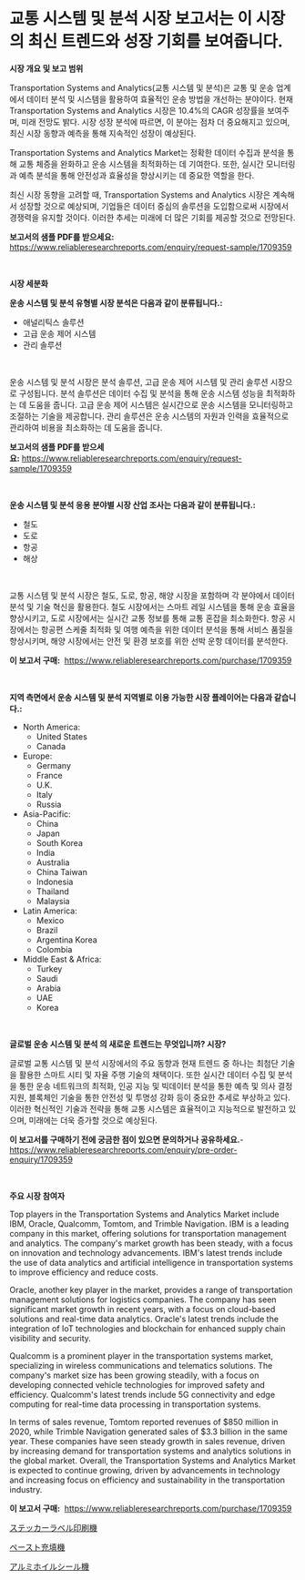 <p><h1>교통 시스템 및 분석 시장 보고서는 이 시장의 최신 트렌드와 성장 기회를 보여줍니다.</h1></p><p><strong>시장 개요 및 보고 범위</strong></p>
<p><p>Transportation Systems and Analytics(교통 시스템 및 분석)은 교통 및 운송 업계에서 데이터 분석 및 시스템을 활용하여 효율적인 운송 방법을 개선하는 분야이다. 현재 Transportation Systems and Analytics 시장은 10.4%의 CAGR 성장률을 보여주며, 미래 전망도 밝다. 시장 성장 분석에 따르면, 이 분야는 점차 더 중요해지고 있으며, 최신 시장 동향과 예측을 통해 지속적인 성장이 예상된다.</p><p>Transportation Systems and Analytics Market는 정확한 데이터 수집과 분석을 통해 교통 체증을 완화하고 운송 시스템을 최적화하는 데 기여한다. 또한, 실시간 모니터링과 예측 분석을 통해 안전성과 효율성을 향상시키는 데 중요한 역할을 한다.</p><p>최신 시장 동향을 고려할 때, Transportation Systems and Analytics 시장은 계속해서 성장할 것으로 예상되며, 기업들은 데이터 중심의 솔루션을 도입함으로써 시장에서 경쟁력을 유지할 것이다. 이러한 추세는 미래에 더 많은 기회를 제공할 것으로 전망된다.</p></p>
<p><strong>보고서의 샘플 PDF를 받으세요:</strong> <a href="https://www.reliableresearchreports.com/enquiry/request-sample/1709359">https://www.reliableresearchreports.com/enquiry/request-sample/1709359</a></p>
<p>&nbsp;</p>
<p><strong>시장 세분화</strong></p>
<p><strong>운송 시스템 및 분석 유형별 시장 분석은 다음과 같이 분류됩니다.:</strong></p>
<p><ul><li>애널리틱스 솔루션</li><li>고급 운송 제어 시스템</li><li>관리 솔루션</li></ul></p>
<p>&nbsp;</p>
<p><p>운송 시스템 및 분석 시장은 분석 솔루션, 고급 운송 제어 시스템 및 관리 솔루션 시장으로 구성됩니다. 분석 솔루션은 데이터 수집 및 분석을 통해 운송 시스템 성능을 최적화하는 데 도움을 줍니다. 고급 운송 제어 시스템은 실시간으로 운송 시스템을 모니터링하고 조절하는 기술을 제공합니다. 관리 솔루션은 운송 시스템의 자원과 인력을 효율적으로 관리하여 비용을 최소화하는 데 도움을 줍니다.</p></p>
<p><strong>보고서의 샘플 PDF를 받으세요:</strong>&nbsp;<a href="https://www.reliableresearchreports.com/enquiry/request-sample/1709359">https://www.reliableresearchreports.com/enquiry/request-sample/1709359</a></p>
<p>&nbsp;</p>
<p><strong> 운송 시스템 및 분석 응용 분야별 시장 산업 조사는 다음과 같이 분류됩니다.:</strong></p>
<p><ul><li>철도</li><li>도로</li><li>항공</li><li>해상</li></ul></p>
<p>&nbsp;</p>
<p><p>교통 시스템 및 분석 시장은 철도, 도로, 항공, 해양 시장을 포함하며 각 분야에서 데이터 분석 및 기술 혁신을 활용한다. 철도 시장에서는 스마트 레일 시스템을 통해 운송 효율을 향상시키고, 도로 시장에서는 실시간 교통 정보를 통해 교통 혼잡을 최소화한다. 항공 시장에서는 항공편 스케줄 최적화 및 여행 예측을 위한 데이터 분석을 통해 서비스 품질을 향상시키며, 해양 시장에서는 안전 및 환경 보호를 위한 선박 운항 데이터를 분석한다.</p></p>
<p><strong>이 보고서 구매:</strong>&nbsp; <a href="https://www.reliableresearchreports.com/purchase/1709359">https://www.reliableresearchreports.com/purchase/1709359</a></p>
<p>&nbsp;</p>
<p><strong>지역 측면에서 운송 시스템 및 분석 지역별로 이용 가능한 시장 플레이어는 다음과 같습니다.:</strong></p>
<p><ul>
    <li>
        North America:
        <ul>
            <li>United States</li>
            <li>Canada</li>
        </ul>
    </li>
    <li>
        Europe:
        <ul>
            <li>Germany</li>
            <li>France</li>
            <li>U.K.</li>
            <li>Italy</li>
            <li>Russia</li>
        </ul>
    </li>
    <li>
        Asia-Pacific:
        <ul>
            <li>China</li>
            <li>Japan</li>
            <li>South Korea</li>
            <li>India</li>
            <li>Australia</li>
            <li>China Taiwan</li>
            <li>Indonesia</li>
            <li>Thailand</li>
            <li>Malaysia</li>
        </ul>
    </li>
    <li>
        Latin America:
        <ul>
            <li>Mexico</li>
            <li>Brazil</li>
            <li>Argentina Korea</li>
            <li>Colombia</li>
        </ul>
    </li>
    <li>
        Middle East & Africa:
        <ul>
            <li>Turkey</li>
            <li>Saudi</li>
            <li>Arabia</li>
            <li>UAE</li>
            <li>Korea</li>
        </ul>
    </li>
    </ul></p>
<p>&nbsp;</p>
<p><strong>글로벌 운송 시스템 및 분석 의 새로운 트렌드는 무엇입니까? 시장?</strong></p>
<p><p>글로벌 교통 시스템 및 분석 시장에서의 주요 동향과 현재 트렌드 중 하나는 최첨단 기술을 활용한 스마트 시티 및 자율 주행 기술의 채택이다. 또한 실시간 데이터 수집 및 분석을 통한 운송 네트워크의 최적화, 인공 지능 및 빅데이터 분석을 통한 예측 및 의사 결정 지원, 블록체인 기술을 통한 안전성 및 투명성 강화 등이 중요한 추세로 부상하고 있다. 이러한 혁신적인 기술과 전략을 통해 교통 시스템은 효율적이고 지능적으로 발전하고 있으며, 미래에는 더욱 증가할 것으로 예상된다.</p></p>
<p><strong>이 보고서를 구매하기 전에 궁금한 점이 있으면 문의하거나 공유하세요.</strong>- <a href="https://www.reliableresearchreports.com/enquiry/pre-order-enquiry/1709359">https://www.reliableresearchreports.com/enquiry/pre-order-enquiry/1709359</a></p>
<p>&nbsp;</p>
<p><strong>주요 시장 참여자</strong></p>
<p><p>Top players in the Transportation Systems and Analytics Market include IBM, Oracle, Qualcomm, Tomtom, and Trimble Navigation. IBM is a leading company in this market, offering solutions for transportation management and analytics. The company's market growth has been steady, with a focus on innovation and technology advancements. IBM's latest trends include the use of data analytics and artificial intelligence in transportation systems to improve efficiency and reduce costs.</p><p>Oracle, another key player in the market, provides a range of transportation management solutions for logistics companies. The company has seen significant market growth in recent years, with a focus on cloud-based solutions and real-time data analytics. Oracle's latest trends include the integration of IoT technologies and blockchain for enhanced supply chain visibility and security.</p><p>Qualcomm is a prominent player in the transportation systems market, specializing in wireless communications and telematics solutions. The company's market size has been growing steadily, with a focus on developing connected vehicle technologies for improved safety and efficiency. Qualcomm's latest trends include 5G connectivity and edge computing for real-time data processing in transportation systems.</p><p>In terms of sales revenue, Tomtom reported revenues of $850 million in 2020, while Trimble Navigation generated sales of $3.3 billion in the same year. These companies have seen steady growth in sales revenue, driven by increasing demand for transportation systems and analytics solutions in the global market. Overall, the Transportation Systems and Analytics Market is expected to continue growing, driven by advancements in technology and increasing focus on efficiency and sustainability in the transportation industry.</p></p>
<p><strong>이 보고서 구매:</strong>&nbsp;&nbsp;<a href="https://www.reliableresearchreports.com/purchase/1709359">https://www.reliableresearchreports.com/purchase/1709359</a></p>
<p><p><a href="https://github.com/AaronVargas43/Market-Research-Report-List-1/blob/main/54225449066.md">ステッカーラベル印刷機</a></p><p><a href="https://github.com/oqoeusbvpadwjs08/Market-Research-Report-List-1/blob/main/91931409065.md">ペースト充填機</a></p><p><a href="https://github.com/CloydAbbott2023/Market-Research-Report-List-1/blob/main/60219609067.md">アルミホイルシール機</a></p></p>
